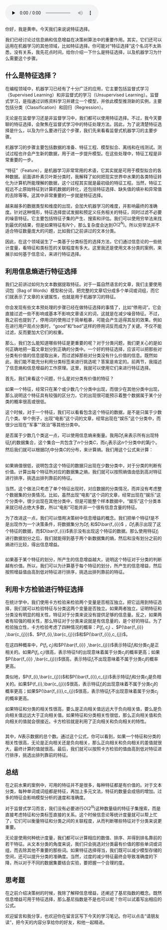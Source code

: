 <audio id="audio" title="28 | 熵、信息增益和卡方：如何寻找关键特征？" controls="" preload="none"><source id="mp3" src="https://static001.geekbang.org/resource/audio/61/c4/616a4ff6f935f886342813d5dfb4c4c4.mp3"></audio>

你好，我是黄申。今天我们来说说特征选择。

我们已经讨论过信息熵和信息增益在决策树算法中的重要作用。其实，它们还可以运用在机器学习的其他领域，比如特征选择。你可能对“特征选择”这个名词不太熟悉，没有关系，我先花点时间，给你介绍一下什么是特征选择，以及机器学习为什么需要这个步骤。

## 什么是特征选择？

在编程领域中，机器学习已经有了十分广泛的应用，它主要包括监督式学习（Supervised Learning）和非监督式的学习（Unsupervised Learning）。监督式学习，是指通过训练资料学习并建立一个模型，并依此模型推测新的实例，主要包括分类（Classification）和回归（Regression）。

无论是在监督学习还是非监督学习中，我们都可以使用特征选择。不过，我今天要聊的特征选择，会聚焦在监督式学习中的特征处理方法。因此，为了说清楚特征选择是什么，以及为什么要进行这个步骤，我们先来看看监督式机器学习的主要步骤。

机器学习的步骤主要包括数据的准备、特征工程、模型拟合、离线和在线测试。测试过程也许会产生新的数据，用于进一步提升模型。在这些处理中，特征工程是非常重要的一步。

“特征”（Feature），是机器学习非常常用的术语，它其实就是可用于模型拟合的各种数据。前面讲朴素贝叶斯分类时，我解释了如何把现实世界中水果的各类特征转化为计算机所能理解的数据，这个过程其实就是最初级的特征工程。当然，特征工程远不止原始特征到计算机数据的转化，还包括特征选择、缺失值的填补和异常值的去除等等。这其中非常重要的一步就是特征选择。

越来越多的数据类型和维度的出现，会加大机器学习的难度，并影响最终的准确度。针对这种情形，特征选择尝试发掘和预定义任务相关的特征，同时过滤不必要的噪音特征。它主要包括特征子集的产生、搜索和评估。我们可以使用穷举法来找到最优的结果，但是如果特征有$N$个，那么复杂度会达到$O(2^{N})$。所以穷举法并不适合特征数量庞大的问题，比如我们之前讲过的文本分类。

因此，在这个领域诞生了一类基于分类标签的选择方法，它们通过信息论的一些统计度量，看特征和类标签的关联程度有多大。这里我还是使用文本分类的案例，来展示如何基于信息论，来进行特征选择。

## 利用信息熵进行特征选择

我们之前讲过如何为文本数据提取特征。对于一篇自然语言的文章，我们主要使用词包（Bag of Words）模型和分词，把完整的文章切分成多个单词或词组，而它们就表示了文章的关键属性，也就是用于机器学习的特征。

你会发现有些文本预处理的步骤已经在做特征选择的事情了，比如“停用词”。它会直接过滤一些不影响或基本不影响文章语义的词，这就是在减少噪音特征。不过，我之前也提到了，停用词的使用过于简单粗暴，可能会产生适得其反的效果。例如在进行用户观点分类时，“good”和“bad”这样的停用词反而成为了关键。不仅不能过滤，反而要加大它们的权重。

那么，我们怎么能知道哪些特征是更重要的呢？对于分类问题，我们更关心的是如何正确地把一篇文章划分到正确的分类中。一个好的特征选择，应该可以把那些对分类有价值的信息提取出来，而过滤掉那些对分类没有什么价值的信息。既然如此，我们能不能充分利用分类标签来进行挑选呢？答案是肯定的。前两节，我描述了信息熵和信息增益的工作原理。这里，我就可以使用它们来进行特征选择。

首先，我们来看这个问题，什么是对分类有价值的特征？

如果一个特征，经常只在某个或少数几个分类中出现，而很少在其他分类中出现，那么说明这个特征具有较强的区分力，它的出现很可能预示着整个数据属于某个分类的概率很高或很低。

这个时候，对于一个特征，我们可以看看包含这个特征的数据，是不是只属于少数几个类。举个例子，出现“电影”这个词的文章，经常出现在“娱乐”这个分类中，而很少出现在“军事”“政治”等其他分类中。

是否属于少数几个类这一点，可以使用信息熵来衡量。我用$Df_{i}$来表示所有出现特征$f_{i}$的数据集合，这个集合一共包含了$n$个分类$C$，而$c_{j}$表示这$n$个分类中的第$j$个。然后我们就可以根据$Df_{i}$中分类$C$的分布，来计算熵。我们用这个公式来计算：

<img src="https://static001.geekbang.org/resource/image/4f/6e/4f316dd9824e5522a71a8de54102796e.png" alt="">

如果熵值很低，说明包含这个特征的数据只出现在少数分类中，对于分类的判断有价值。计算出每个特征所对应的数据集之熵，我们就可以按照熵值由低到高对特征进行排序，挑选出排列靠前的特征。

当然，这个做法只考虑了单个特征出现时，对应数据的分类情况，而并没有考虑整个数据集的分类情况。比如，虽然出现“电影”这个词的文章，经常出现在“娱乐”这个分类中，很少出现在其他分类中，但是可能整个样本数据中，“娱乐”这个分类本来就已经占绝大多数，所以“电影”可能并非一个很有信息含量的特征。

为了改进这一点，我们可以借用决策树中信息增益的概念。我们把单个特征f是不是出现作为一个决策条件，将数据集分为$Df_{i}$ 和$D\bar{f_{i}}$ ，$Df_{i}$表示出现了这个特征的数据，而$D\bar{f_{i}}$表示没有出现这个特征的数据。那么使用特征$f_{i}$进行数据划分之后，我们就能得到基于两个新数据集的熵，然后和没有划分之前的熵进行比较，得出信息增益。

<img src="https://static001.geekbang.org/resource/image/a6/34/a6a9e6ce3eab1fa755488f8c82c1ac34.png" alt="">

如果基于某个特征的划分，所产生的信息增益越大，说明这个特征对于分类的判断越有价值。所以，我们可以为计算基于每个特征的划分，所产生的信息增益，然后按照增益值由高到低对特征进行排序，挑选出排列靠前的特征。

## 利用卡方检验进行特征选择

在统计学中，我们使用卡方检验来检验两个变量是否相互独立。把它运用到特征选择，我们就可以检验特征与分类这两个变量是否独立。如果两者独立，证明特征和分类没有明显的相关性，特征对于分类来说没有提供足够的信息量。反之，如果两者有较强的相关性，那么特征对于分类来说就是有信息量的，是个好的特征。为了检验独立性，卡方检验考虑了四种情况的概率：$P(f_{i},c_{j})$  、$P(\bar{f_{i}}  ,\bar{c_{j}})$、$P(f_{i},\bar{c_{j}})$和$P(\bar{f_{i}},c_{j})$。

在这四种概率中，$P(f_{i},c_{j})$和$P(\bar{f_{i}}  ,\bar{c_{j}})$表示特征$f_{i}$和分类$c_{j}$是正相关的。如果$P(f_{i},c_{j})$很高，表示特征fi的出现意味着属于分类$c_{j}$的概率更高；如果$P(\bar{f_{i}}  ,\bar{c_{j}})$很高，表示特征$f_{i}$不出现意味着不属于分类$c_{j}$的概率更高。

类似地，$P(f_{i},\bar{c_{j}})$和$P(\bar{f_{i}},c_{j})$表示特征$f_{i}$和分类$c_{j}$是负相关的。如果$P(f_{i},\bar{c_{j}})$很高，表示特征$f_{i}$的出现意味着不属于分类$c_{j}$的概率更高；如果$P(\bar{f_{i}},c_{j})$很高，表示特征$f_{i}$不出现意味着属于分类$c_{j}$的概率更高。

如果特征和分类的相关性很高，要么是正向相关值远远大于负向相关值，要么是负向相关值远远大于正向相关值。如果特征和分类相关性很低，那么正向相关值和负向相关的值就会很接近。卡方检验就是利用了正向相关和负向相关的特性。

<img src="https://static001.geekbang.org/resource/image/9e/3d/9ec2338131ede3bd92b5abdc798ad33d.png" alt="">

其中，$N$表示数据的总个数。通过这个公式，你可以看到，如果一个特征和分类的相关性很高，无论是正向相关还是负向相关，那么正向相关和负向相关的差值就很大，最终计算的值就很高。最后，我们就可以按照卡方检验的值由高到低对特征进行排序，挑选出排列靠前的特征。

## 总结

在之前水果的案例中，可用的特征并不是很多，每种特征都是有价值的。对于文本分类，每种单词或词组都是特征，再加上多元文法，特征的数量会成倍的增加。过多的特征会影响模型分析的速度和准确度。

对于监督式学习而言，我们没有必要进行$O(2^{N})$这种数量级的特征子集搜索，而是直接考虑特征和分类标签直接的关系。这个时候信息论等统计度量就可以帮上忙了，它们可以衡量特征和分类之间的关联程度，从而判断哪些特征对于分类来说更重要。

无论是使用何种统计度量，我们都可以计算相应的数值、排序、并得到排名靠前的若干特征。从文本分类的角度来说，我们只会挑选对分类最有价值的那些单词或词组，而去除其他不重要的那些词。如果特征选择得当，我们既可以减少模型存储的空间，还可以提升分类的准确度。当然，过度的减少特征最终会导致准确度的下降，所以对于不同的数据集要结合实验，要把握一个合理的度。

## 思考题

在之前介绍决策树的时候，我除了解释信息增益，还阐述了基尼指数的概念。既然信息增益可用于特征选择，那么基尼指数是不是也可以呢？你可以试着写出相应的公式。

欢迎留言和我分享，也欢迎你在留言区写下今天的学习笔记。你可以点击“请朋友读”，把今天的内容分享给你的好友，和他一起精进。


